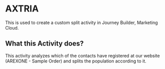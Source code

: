 # AXTRIA

This is used to create a custom split activity in Journey Builder, Marketing Cloud.

## What this Activity does?
This activity analyzes which of the contacts have registered at our website (AREXONE - Sample Order) and splits the population according to it.
